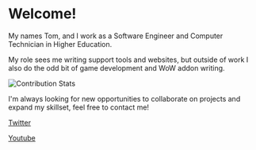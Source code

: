 # Welcome!
My names Tom, and I work as a Software Engineer and Computer Technician in Higher Education.

My role sees me writing support tools and websites, but outside of work I also do the odd bit of game development and WoW addon writing.

![Contribution Stats](https://github-readme-stats.vercel.app/api?username=treed1104&show_icons=true)

I'm always looking for new opportunities to collaborate on projects and expand my skillset, feel free to contact me!

[Twitter](https://twitter.com/ChildishTombino)

[Youtube](https://www.youtube.com/channel/UC3UGw_INGb293r4t0Z91g-A)
